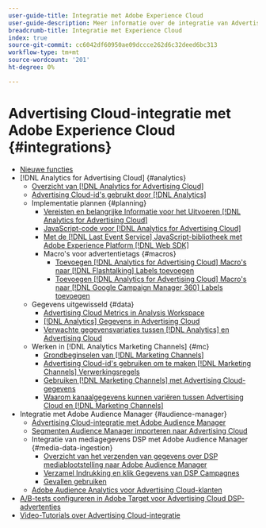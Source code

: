 ```yaml
---
user-guide-title: Integratie met Adobe Experience Cloud
user-guide-description: Meer informatie over de integratie van Advertising Cloud DSP en Advertising Cloud Search met andere Adobe Experience Cloud-producten en -services.
breadcrumb-title: Integratie met Experience Cloud
index: true
source-git-commit: cc6042df60950ae09dccce262d6c32deed6bc313
workflow-type: tm+mt
source-wordcount: '201'
ht-degree: 0%

---
```



# Advertising Cloud-integratie met Adobe Experience Cloud {#integrations}

<!--  ADD LATER: and Adobe Experience Platform -->

+ [Nieuwe functies](/help/integrations/home.md)
+ [!DNL Analytics for Advertising Cloud] {#analytics}
   + [Overzicht van [!DNL Analytics for Advertising Cloud]](/help/integrations/analytics/overview.md)
   + [Advertising Cloud-id&#39;s gebruikt door [!DNL Analytics]](/help/integrations/analytics/ids.md)
   + Implementatie plannen {#planning}
      + [Vereisten en belangrijke Informatie voor het Uitvoeren [!DNL Analytics for Advertising Cloud]](/help/integrations/analytics/prerequisites.md)
      + [JavaScript-code voor [!DNL Analytics for Advertising Cloud]](/help/integrations/analytics/javascript.md)
      + [Met de [!DNL Last Event Service] JavaScript-bibliotheek met Adobe Experience Platform [!DNL Web SDK]](/help/integrations/analytics/web-sdk.md)
      + Macro&#39;s voor advertentietags {#macros}
         + [Toevoegen [!DNL Analytics for Advertising Cloud] Macro&#39;s naar [!DNL Flashtalking] Labels toevoegen](/help/integrations/analytics/macros-flashtalking.md)
         + [Toevoegen [!DNL Analytics for Advertising Cloud] Macro&#39;s naar [!DNL Google Campaign Manager 360] Labels toevoegen](/help/integrations/analytics/macros-google-campaign-manager.md)
   + Gegevens uitgewisseld {#data}
      + [Advertising Cloud Metrics in Analysis Workspace](/help/integrations/analytics/advertising-cloud-metrics-in-analytics.md)
      + [[!DNL Analytics] Gegevens in Advertising Cloud](/help/integrations/analytics/analytics-data-in-advertising-cloud.md)
      + [Verwachte gegevensvariaties tussen [!DNL Analytics] en Advertising Cloud](/help/integrations/analytics/data-variances.md)
   + Werken in [!DNL Analytics Marketing Channels] {#mc}
      + [Grondbeginselen van [!DNL Marketing Channels]](/help/integrations/analytics/marketing-channels/mc-overview.md)
      + [Advertising Cloud-id&#39;s gebruiken om te maken [!DNL Marketing Channels] Verwerkingsregels](/help/integrations/analytics/marketing-channels/mc-ids.md)
      + [Gebruiken [!DNL Marketing Channels] met Advertising Cloud-gegevens](/help/integrations/analytics/marketing-channels/mc-ac-data.md)
      + [Waarom kanaalgegevens kunnen variëren tussen Advertising Cloud en [!DNL Marketing Channels]](/help/integrations/analytics/marketing-channels/mc-data-variances.md)
+ Integratie met Adobe Audience Manager {#audience-manager}
   + [Advertising Cloud-integratie met Adobe Audience Manager](/help/integrations/audience-manager/overview.md)
   + [Segmenten Audience Manager importeren naar Advertising Cloud](/help/integrations/audience-manager/import-audiences.md)
   + Integratie van mediagegevens DSP met Adobe Audience Manager {#media-data-ingestion}
      + [Overzicht van het verzenden van gegevens over DSP mediablootstelling naar Adobe Audience Manager](/help/integrations/audience-manager/media-data-integration/overview.md)
      + [Verzamel Indrukking en klik Gegevens van DSP Campagnes](/help/integrations/audience-manager/media-data-integration/collect.md)
      + [Gevallen gebruiken](/help/integrations/audience-manager/media-data-integration/use-cases.md)
   + [Adobe Audience Analytics voor Advertising Cloud-klanten](/help/integrations/audience-manager/audience-analytics.md)
+ [A/B-tests configureren in Adobe Target voor Advertising Cloud DSP-advertenties](/help/integrations/target/overview-ab-tests.md)
+ [Video-Tutorials over Advertising Cloud-integratie](https://experienceleague.adobe.com/docs/advertising-cloud-learn/tutorials/overview.html)<!-- rename if the tutorials TOC structure changes -->
